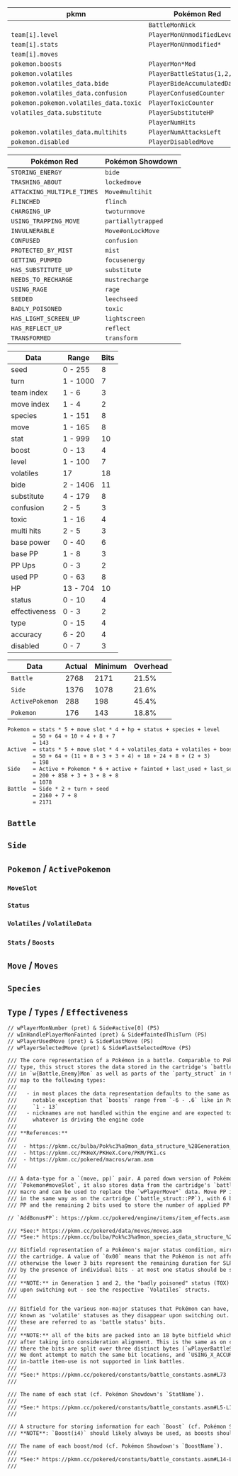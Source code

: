 | pkmn                                   | Pokémon Red                   | Pokémon Showdown                |
| -------------------------------------- | ----------------------------- | ------------------------------- |
|                                        | `BattleMonNick`               | `name`                          |
| `team[i].level`                        | `PlayerMonUnmodifiedLevel`    | `level`                         |
| `team[i].stats`                        | `PlayerMonUnmodified*`        | `storedStats`                   |
| `team[i].moves`                        |                               | `baseMoveSlots`                 |
| `pokemon.boosts`                       | `PlayerMon*Mod`               | `boosts`                        |
| `pokemon.volatiles`                    | `PlayerBattleStatus{1,2,3}`   | `volatiles`                     |
| `pokemon.volatiles_data.bide`          | `PlayerBideAccumulatedDamage` | `volatiles.bide.totalDamage`    |
| `pokemon.volatiles_data.confusion`     | `PlayerConfusedCounter`       | `volatiles.confusion.duration`  |
| `pokemon.pokemon.volatiles_data.toxic` | `PlayerToxicCounter`          | `volatiles.residualdmg.counter` |
| `volatiles_data.substitute`            | `PlayerSubstituteHP`          | `volatiles.substitute.hp`       |
|                                        | `PlayerNumHits`               |                                 |
| `pokemon.volatiles_data.multihits`     | `PlayerNumAttacksLeft`        |                                 |
| `pokemon.disabled`                     | `PlayerDisabledMove`          | `moveSlots.disabled`            |

| Pokémon Red                | Pokémon Showdown   |
| -------------------------- | ------------------ |
| `STORING_ENERGY`           | `bide`             |
| `TRASHING_ABOUT`           | `lockedmove`       |
| `ATTACKING_MULTIPLE_TIMES` | `Move#multihit`    |
| `FLINCHED`                 | `flinch`           |
| `CHARGING_UP`              | `twoturnmove`      |
| `USING_TRAPPING_MOVE`      | `partiallytrapped` |
| `INVULNERABLE`             | `Move#onLockMove`  |
| `CONFUSED`                 | `confusion`        |
| `PROTECTED_BY_MIST`        | `mist`             |
| `GETTING_PUMPED`           | `focusenergy`      |
| `HAS_SUBSTITUTE_UP`        | `substitute`       |
| `NEEDS_TO_RECHARGE`        | `mustrecharge`     |
| `USING_RAGE`               | `rage`             |
| `SEEDED`                   | `leechseed`        |
| `BADLY_POISONED`           | `toxic`            |
| `HAS_LIGHT_SCREEN_UP`      | `lightscreen`      |
| `HAS_REFLECT_UP`           | `reflect`          |
| `TRANSFORMED`              | `transform`        |

| Data          | Range    | Bits |
| ------------- | -------- | ---- |
| seed          | 0 - 255  | 8    |
| turn          | 1 - 1000 | 7    |
| team index    | 1 - 6    | 3    |
| move index    | 1 - 4    | 2    |
| species       | 1 - 151  | 8    |
| move          | 1 - 165  | 8    |
| stat          | 1 - 999  | 10   |
| boost         | 0 - 13   | 4    |
| level         | 1 - 100  | 7    |
| volatiles     | 17       | 18   |
| bide          | 2 - 1406 | 11   |
| substitute    | 4 - 179  | 8    |
| confusion     | 2 - 5    | 3    |
| toxic         | 1 - 16   | 4    |
| multi hits    | 2 - 5    | 3    |
| base power    | 0 - 40   | 6    |
| base PP       | 1 - 8    | 3    |
| PP Ups        | 0 - 3    | 2    |
| used PP       | 0 - 63   | 8    |
| HP            | 13 - 704 | 10   |
| status        | 0 - 10   | 4    |
| effectiveness | 0 - 3    | 2    |
| type          | 0 - 15   | 4    |
| accuracy      | 6 - 20   | 4    |
| disabled      | 0 - 7    | 3    |

| Data            | Actual | Minimum | Overhead |
| --------------- | ------ | ------- | -------- |
| `Battle`        | 2768   | 2171    | 21.5%    |
| `Side`          | 1376   | 1078    | 21.6%    |
| `ActivePokemon` | 288    | 198     | 45.4%    |
| `Pokemon`       | 176    | 143     | 18.8%    |

```txt
Pokemon = stats * 5 + move slot * 4 + hp + status + species + level
        = 50 + 64 + 10 + 4 + 8 + 7
        = 143
Active  = stats * 5 + move slot * 4 + volatiles_data + volatiles + boosts * 6 + species (transform) + disabled (index + duration)
        = 50 + 64 + (11 + 8 + 3 + 3 + 4) + 18 + 24 + 8 + (2 + 3)
        = 198
Side    = Active + Pokemon * 6 + active + fainted + last_used + last_selected
        = 200 + 858 + 3 + 3 + 8 + 8
        = 1078
Battle  = Side * 2 + turn + seed
        = 2160 + 7 + 8
        = 2171
```

## `Battle`

## `Side`

## `Pokemon` / `ActivePokemon`

### `MoveSlot`

### `Status`

### `Volatiles` / `VolatileData`

### `Stats` / `Boosts`

## `Move` / `Moves`

## `Species`

## `Type` / `Types` / `Effectiveness`

```txt
// wPlayerMonNumber (pret) & Side#active[0] (PS)
// wInHandlePlayerMonFainted (pret) & Side#faintedThisTurn (PS)
// wPlayerUsedMove (pret) & Side#lastMove (PS)
// wPlayerSelectedMove (pret) & Side#lastSelectedMove (PS)

/// The core representation of a Pokémon in a battle. Comparable to Pokémon Showdown's `Pokemon`
/// type, this struct stores the data stored in the cartridge's `battle_struct` information stored
/// in `w{Battle,Enemy}Mon` as well as parts of the `party_struct` in the `stored` field. The fields
/// map to the following types:
///
///   - in most places the data representation defaults to the same as the cartridge, with the
///     notable exception that `boosts` range from `-6 - .6` like in Pokémon Showdown instead of
///     `1 - 13`
///   - nicknames are not handled within the engine and are expected to instead be managed by
///     whatever is driving the engine code
///
/// **References:**
///
///  - https://pkmn.cc/bulba/Pok%c3%a9mon_data_structure_%28Generation_I%29
///  - https://pkmn.cc/PKHeX/PKHeX.Core/PKM/PK1.cs
///  - https://pkmn.cc/pokered/macros/wram.asm
///

/// A data-type for a `(move, pp)` pair. A pared down version of Pokémon Showdown's
/// `Pokemon#moveSlot`, it also stores data from the cartridge's `battle_struct::Move`
/// macro and can be used to replace the `wPlayerMove*` data. Move PP is stored
/// in the same way as on the cartridge (`battle_struct::PP`), with 6 bits for current
/// PP and the remaining 2 bits used to store the number of applied PP Ups.

// `AddBonusPP`: https://pkmn.cc/pokered/engine/items/item_effects.asm

/// *See:* https://pkmn.cc/pokered/data/moves/moves.asm
/// *See:* https://pkmn.cc/bulba/Pok%c3%a9mon_species_data_structure_%28Generation_I%29

/// Bitfield representation of a Pokémon's major status condition, mirroring how it is stored on
/// the cartridge. A value of `0x00` means that the Pokémon is not affected by any major status,
/// otherwise the lower 3 bits represent the remaining duration for SLP. Other status are denoted
/// by the presence of individual bits - at most one status should be set at any given time.
///
/// **NOTE:** in Generation 1 and 2, the "badly poisoned" status (TOX) is volatile and gets dropped
/// upon switching out - see the respective `Volatiles` structs.
///

/// Bitfield for the various non-major statuses that Pokémon can have, commonly
/// known as 'volatile' statuses as they disappear upon switching out. In pret/pokered
/// these are referred to as 'battle status' bits.
///
/// **NOTE:** all of the bits are packed into an 18 byte bitfield which uses up 3 bytes
/// after taking into consideration alignment. This is the same as on cartridge, though
/// there the bits are split over three distinct bytes (`wPlayerBattleStatus{1,2,3}`).
/// We dont attempt to match the same bit locations, and `USING_X_ACCURACY` is dropped as
/// in-battle item-use is not supported in link battles.
///
/// *See:* https://pkmn.cc/pokered/constants/battle_constants.asm#L73
///

/// The name of each stat (cf. Pokémon Showdown's `StatName`).
///
/// *See:* https://pkmn.cc/pokered/constants/battle_constants.asm#L5-L12
///

/// A structure for storing information for each `Boost` (cf. Pokémon Showdown's `BoostTable`).
/// **NOTE**: `Boost(i4)` should likely always be used, as boosts should always range from -6 - .6.

/// The name of each boost/mod (cf. Pokémon Showdown's `BoostName`).
///
/// *See:* https://pkmn.cc/pokered/constants/battle_constants.asm#L14-L23
///
```
